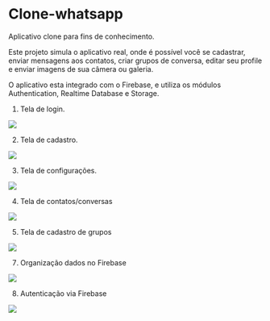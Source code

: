 # Clone-whatsapp

Aplicativo clone para fins de conhecimento.

Este projeto simula o aplicativo real, onde é possível você se cadastrar, enviar mensagens aos contatos, criar grupos de conversa, editar seu profile e enviar imagens de sua câmera ou galeria.

O aplicativo esta integrado com o Firebase, e utiliza os módulos Authentication, Realtime Database e Storage.


1. Tela de login.

![](app/imagens/wtsLogin.png)

2. Tela de cadastro.

![](app/imagens/wtsCadastro.png)

3. Tela de configurações.

![](app/imagens/wtsConfiguracoes.png)

4. Tela de contatos/conversas

![](app/imagens/wtsContatos.png)

5. Tela de cadastro de grupos

![](app/imagens/wtsGrupos.png)

7. Organização dados no Firebase

![](app/imagens/wtsFirebase1.png)

8. Autenticação via Firebase

![](app/imagens/wtsFirebase2.png)
